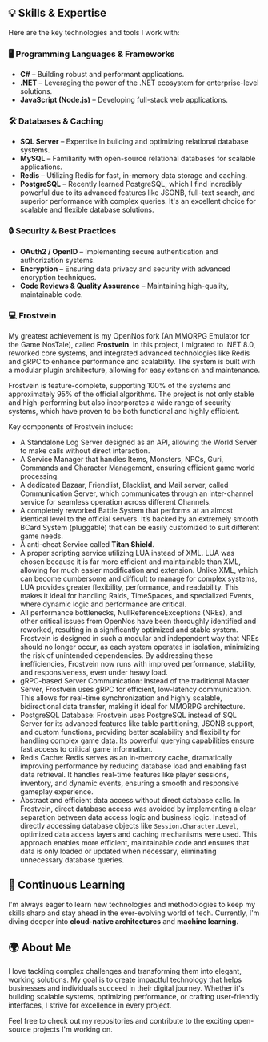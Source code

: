 ## 💡 Skills & Expertise

Here are the key technologies and tools I work with:

### 🖥 **Programming Languages & Frameworks**
- **C#** – Building robust and performant applications.
- **.NET** – Leveraging the power of the .NET ecosystem for enterprise-level solutions.
- **JavaScript (Node.js)** – Developing full-stack web applications.

### 🛠 **Databases & Caching**
- **SQL Server** – Expertise in building and optimizing relational database systems.
- **MySQL** – Familiarity with open-source relational databases for scalable applications.
- **Redis** – Utilizing Redis for fast, in-memory data storage and caching.
- **PostgreSQL** – Recently learned PostgreSQL, which I find incredibly powerful due to its advanced features like JSONB, full-text search, and superior performance with complex queries. It's an excellent choice for scalable and flexible database solutions.

### 🔒 **Security & Best Practices**
- **OAuth2 / OpenID** – Implementing secure authentication and authorization systems.
- **Encryption** – Ensuring data privacy and security with advanced encryption techniques.
- **Code Reviews & Quality Assurance** – Maintaining high-quality, maintainable code.

### 💻 **Frostvein**
My greatest achievement is my OpenNos fork (An MMORPG Emulator for the Game NosTale), called **Frostvein**. In this project, I migrated to .NET 8.0, reworked core systems, and integrated advanced technologies like Redis and gRPC to enhance performance and scalability. The system is built with a modular plugin architecture, allowing for easy extension and maintenance.

Frostvein is feature-complete, supporting 100% of the systems and approximately 95% of the official algorithms. The project is not only stable and high-performing but also incorporates a wide range of security systems, which have proven to be both functional and highly efficient.

Key components of Frostvein include:

- A Standalone Log Server designed as an API, allowing the World Server to make calls without direct interaction.
- A Service Manager that handles Items, Monsters, NPCs, Guri, Commands and Character Management, ensuring efficient game world processing.
- A dedicated Bazaar, Friendlist, Blacklist, and Mail server, called Communication Server, which communicates through an inter-channel service for seamless operation across different Channels.
- A completely reworked Battle System that performs at an almost identical level to the official servers. It’s backed by an extremely smooth BCard System (pluggable) that can be easily customized to suit different game needs.
- A anti-cheat Service called **Titan Shield**. 
- A proper scripting service utilizing LUA instead of XML. LUA was chosen because it is far more efficient and maintainable than XML, allowing for much easier modification and extension. Unlike XML, which can become cumbersome and difficult to manage for complex systems, LUA provides greater flexibility, performance, and readability. This makes it ideal for handling Raids, TimeSpaces, and specialized Events, where dynamic logic and performance are critical.
- All performance bottlenecks, NullReferenceExceptions (NREs), and other critical issues from OpenNos have been thoroughly identified and reworked, resulting in a significantly optimized and stable system. Frostvein is designed in such a modular and independent way that NREs should no longer occur, as each system operates in isolation, minimizing the risk of unintended dependencies. By addressing these inefficiencies, Frostvein now runs with improved performance, stability, and responsiveness, even under heavy load.
- gRPC-based Server Communication: Instead of the traditional Master Server, Frostvein uses gRPC for efficient, low-latency communication. This allows for real-time synchronization and highly scalable, bidirectional data transfer, making it ideal for MMORPG architecture.
- PostgreSQL Database: Frostvein uses PostgreSQL instead of SQL Server for its advanced features like table partitioning, JSONB support, and custom functions, providing better scalability and flexibility for handling complex game data. Its powerful querying capabilities ensure fast access to critical game information.
- Redis Cache: Redis serves as an in-memory cache, dramatically improving performance by reducing database load and enabling fast data retrieval. It handles real-time features like player sessions, inventory, and dynamic events, ensuring a smooth and responsive gameplay experience.
- Abstract and efficient data access without direct database calls. In Frostvein, direct database access was avoided by implementing a clear separation between data access logic and business logic. Instead of directly accessing database objects like `Session.Character.Level`, optimized data access layers and caching mechanisms were used. This approach enables more efficient, maintainable code and ensures that data is only loaded or updated when necessary, eliminating unnecessary database queries.

## 🌱 Continuous Learning
I'm always eager to learn new technologies and methodologies to keep my skills sharp and stay ahead in the ever-evolving world of tech. Currently, I'm diving deeper into **cloud-native architectures** and **machine learning**.

## 🌍 About Me

I love tackling complex challenges and transforming them into elegant, working solutions. My goal is to create impactful technology that helps businesses and individuals succeed in their digital journey. Whether it's building scalable systems, optimizing performance, or crafting user-friendly interfaces, I strive for excellence in every project.

Feel free to check out my repositories and contribute to the exciting open-source projects I'm working on.

